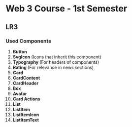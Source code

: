 # Web 3 Course - 1st Semester

## LR3

### Used Components

1. **Button**
2. **SvgIcon** (Icons that inherit this component)
3. **Typography** (For headers of components)
4. **Rating** (For relevance in news sections)
5. **Card**
6. **CardContent**
7. **CardHeader**
8. **Box**
9. **Avatar**
10. **Card Actions**
11. **List**
12. **ListItem**
13. **ListItemIcon**
14. **ListItemText**
